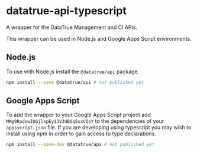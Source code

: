 # datatrue-api-typescript

A wrapper for the DataTrue Management and CI APIs.

This wrapper can be used in Node.js and Google Apps Script environments.

## Node.js

To use with Node.js install the `@datatrue/api` package.

```bash
npm install --save @datatrue/api # not published yet
```

## Google Apps Script

To add the wrapper to your Google Apps Script project add `MMg9RodswIUGjlkpEy1JVJUBOq5sxVIsY` to the dependencies of your `appsscript.json` file. If you are developing using typescript you may wish to install using npm in order to gain access to type declarations.

```bash
npm install --save-dev @datatrue/api # not published yet
```
